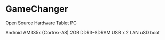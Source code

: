 GameChanger
===========

Open Source Hardware Tablet PC

Android
AM335x (Cortrex-A8)
2GB DDR3-SDRAM
USB x 2
LAN
uSD boot
